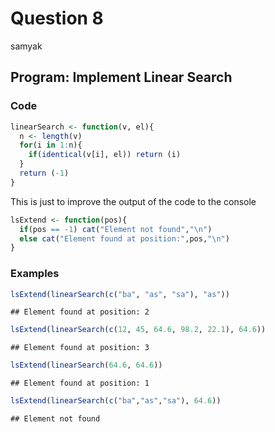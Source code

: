 Question 8
================
samyak

**Program:** Implement Linear Search
------------------------------------

### Code

``` r
linearSearch <- function(v, el){
  n <- length(v)
  for(i in 1:n){
    if(identical(v[i], el)) return (i)
  }
  return (-1)
}
```

This is just to improve the output of the code to the console

``` r
lsExtend <- function(pos){
  if(pos == -1) cat("Element not found","\n")
  else cat("Element found at position:",pos,"\n")
}
```

### Examples

``` r
lsExtend(linearSearch(c("ba", "as", "sa"), "as"))
```

    ## Element found at position: 2

``` r
lsExtend(linearSearch(c(12, 45, 64.6, 98.2, 22.1), 64.6))
```

    ## Element found at position: 3

``` r
lsExtend(linearSearch(64.6, 64.6))
```

    ## Element found at position: 1

``` r
lsExtend(linearSearch(c("ba","as","sa"), 64.6))
```

    ## Element not found
